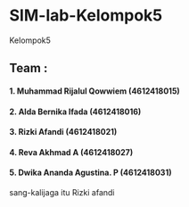 # SIM-lab-Kelompok5
 Kelompok5
<h2>Team :</h2>
<h4>1. Muhammad Rijalul Qowwiem         (4612418015)</h4>
<h4>2. Alda Bernika Ifada               (4612418016)</h4>
<h4> 3. Rizki Afandi                     (4612418021)</h4>
<h4> 4. Reva Akhmad A                    (4612418027)</h4>
<h4> 5. Dwika Ananda Agustina. P         (4612418031)</h4>


sang-kalijaga itu Rizki afandi
